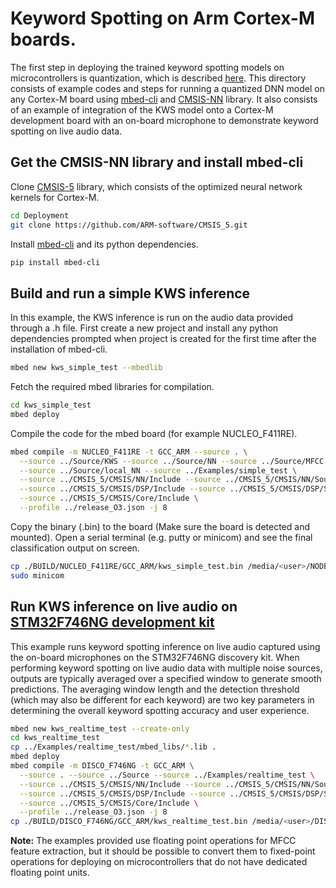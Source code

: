 # Keyword Spotting on Arm Cortex-M boards.
The first step in deploying the trained keyword spotting models on microcontrollers is quantization, which is described [here](Quant_guide.md). This directory consists of example codes and steps for running a quantized DNN model on any Cortex-M board using [mbed-cli](https://github.com/ARMmbed/mbed-cli) and [CMSIS-NN](https://github.com/ARM-software/CMSIS_5) library. It also consists of an example of integration of the KWS model onto a Cortex-M development board with an on-board microphone to demonstrate keyword spotting on live audio data. 

## Get the CMSIS-NN library and install mbed-cli
Clone [CMSIS-5](https://github.com/ARM-software/CMSIS_5) library, which consists of the optimized neural network kernels for Cortex-M.
```bash
cd Deployment
git clone https://github.com/ARM-software/CMSIS_5.git
```
Install [mbed-cli](https://github.com/ARMmbed/mbed-cli) and its python dependencies.
```bash
pip install mbed-cli
```
## Build and run a simple KWS inference 
In this example, the KWS inference is run on the audio data provided through a .h file.
First create a new project and install any python dependencies prompted when project is created for the first time after the installation of mbed-cli.
```bash
mbed new kws_simple_test --mbedlib 
```
Fetch the required mbed libraries for compilation.
```bash
cd kws_simple_test
mbed deploy
```
Compile the code for the mbed board (for example NUCLEO\_F411RE).
```bash
mbed compile -m NUCLEO_F411RE -t GCC_ARM --source . \
  --source ../Source/KWS --source ../Source/NN --source ../Source/MFCC \
  --source ../Source/local_NN --source ../Examples/simple_test \
  --source ../CMSIS_5/CMSIS/NN/Include --source ../CMSIS_5/CMSIS/NN/Source \
  --source ../CMSIS_5/CMSIS/DSP/Include --source ../CMSIS_5/CMSIS/DSP/Source \
  --source ../CMSIS_5/CMSIS/Core/Include \
  --profile ../release_O3.json -j 8 
```
Copy the binary (.bin) to the board (Make sure the board is detected and mounted). Open a serial terminal (e.g. putty or minicom) and see the final classification output on screen. 
```bash
cp ./BUILD/NUCLEO_F411RE/GCC_ARM/kws_simple_test.bin /media/<user>/NODE_F411RE/
sudo minicom
```
## Run KWS inference on live audio on [STM32F746NG development kit](http://www.st.com/en/evaluation-tools/32f746gdiscovery.html)
This example runs keyword spotting inference on live audio captured using the on-board microphones on the STM32F746NG discovery kit. When performing keyword spotting on live audio data with multiple noise sources, outputs are typically averaged over a specified window to generate smooth predictions. The averaging window length and the detection threshold (which may also be different for each keyword) are two key parameters in determining the overall keyword spotting accuracy and user experience.
```bash
mbed new kws_realtime_test --create-only
cd kws_realtime_test
cp ../Examples/realtime_test/mbed_libs/*.lib .
mbed deploy
mbed compile -m DISCO_F746NG -t GCC_ARM \
  --source . --source ../Source --source ../Examples/realtime_test \
  --source ../CMSIS_5/CMSIS/NN/Include --source ../CMSIS_5/CMSIS/NN/Source \
  --source ../CMSIS_5/CMSIS/DSP/Include --source ../CMSIS_5/CMSIS/DSP/Source \
  --source ../CMSIS_5/CMSIS/Core/Include \
  --profile ../release_O3.json -j 8
cp ./BUILD/DISCO_F746NG/GCC_ARM/kws_realtime_test.bin /media/<user>/DIS_F746NG/
```
**Note:** The examples provided use floating point operations for MFCC feature extraction, but it should be possible to convert them to fixed-point operations for deploying on microcontrollers that do not have dedicated floating point units.
